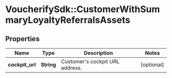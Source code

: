 # VoucherifySdk::CustomerWithSummaryLoyaltyReferralsAssets

## Properties

| Name | Type | Description | Notes |
| ---- | ---- | ----------- | ----- |
| **cockpit_url** | **String** | Customer&#39;s cockpit URL address. | [optional] |

